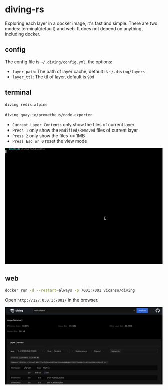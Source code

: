 # diving-rs

Exploring each layer in a docker image, it's fast and simple. There are two modes: terminal(default) and web. 
It does not depend on anything, including docker.

## config

The config file is `~/.diving/config.yml`, the options:

- `layer_path`: The path of layer cache, default is `~/.diving/layers`
- `layer_ttl`: The ttl of layer, default is `90d`

## terminal

```bash
diving redis:alpine

diving quay.io/prometheus/node-exporter
```

- `Current Layer Contents` only show the files of current layer
- `Press 1` only show the `Modified/Removed` files of current layer
- `Press 2` only show the files >= 1MB
- `Press Esc or 0` reset the view mode

![](./assets/diving-terminal.gif)

## web

```bash
docker run -d --restart=always -p 7001:7001 vicanso/diving
```

Open `http://127.0.0.1:7001/` in the browser.

![](./assets/diving-web.png)